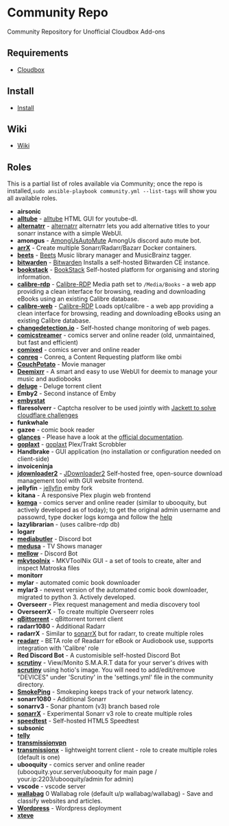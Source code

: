 # Community Repo

Community Repository for Unofficial Cloudbox Add-ons

## Requirements

- [Cloudbox](https://github.com/Cloudbox/Cloudbox/)

## Install

- [Install](https://github.com/Cloudbox/Community/wiki/Install)

## Wiki

- [Wiki](https://github.com/Cloudbox/Community/wiki)

## Roles

This is a partial list of roles available via Community; once the repo is installed,`sudo ansible-playbook community.yml --list-tags` will show you all available roles.

- **airsonic**
- **[alltube](../../wiki/alltube)** - [alltube](https://github.com/Rudloff/alltube) HTML GUI for youtube-dl.
- **[alternatrr](../../wiki/alternatrr)** - [alternatrr](https://github.com/TheUltimateC0der/alternatrr) alternatrr lets you add alternative titles to your sonarr instance with a simple WebUI.
- **amongus** - [AmongUsAutoMute](https://github.com/denverquane/amongusdiscord) AmongUs discord auto mute bot.
- **[arrX](../../wiki/arrX)** - Create multiple Sonarr/Radarr/Bazarr Docker containers.
- **[beets](../../wiki/beets)** - [Beets](http://beets.io/) Music library manager and MusicBrainz tagger.
- **[bitwarden](../../wiki/Bitwarden)** - [Bitwarden](https://bitwarden.com/) Installs a self-hosted Bitwarden CE instance.
- **[bookstack](../../wiki/Bookstack)** - [BookStack](https://www.bookstackapp.com/) Self-hosted platform for organising and storing information.
- **[calibre-rdp](../../wiki/Calibre-RDP-and-Calibre-WEB)** - [Calibre-RDP](https://github.com/cgspeck/docker-rdp-calibre) Media path set to `/Media/Books` - a web app providing a clean interface for browsing, reading and downloading eBooks using an existing Calibre database.
- **[calibre-web](../../wiki/Calibre-RDP-and-Calibre-WEB)** - [Calibre-RDP](https://github.com/janeczku/calibre-web) Loads opt/calibre - a web app providing a clean interface for browsing, reading and downloading eBooks using an existing Calibre database.
- **[changedetection.io](https://github.com/dgtlmoon/changedetection.io)** - Self-hosted change monitoring of web pages.
- **[comicstreamer](https://github.com/beville/ComicStreamer)** - comics server and online reader (old, unmaintained, but fast and efficient)
- **[comixed](https://github.com/mcpierce/comixed/tree/develop/docker)** - comics server and online reader
- **[conreq](https://github.com/Archmonger/Conreq)** - Conreq, a Content Requesting platform like ombi
- **[CouchPotato](https://couchpota.to)** - Movie manager
- **[Deemixrr](https://github.com/TheUltimateC0der/Deemixrr/wiki)** - A smart and easy to use WebUI for deemix to manage your music and audiobooks
- **[deluge](../../wiki/Deluge)** - Deluge torrent client
- **Emby2** - Second instance of Emby
- **[embystat](https://github.com/mregni/EmbyStat)**
- **flaresolverr** - Captcha resolver to be used jointly with [Jackett to solve cloudflare challenges](https://github.com/Jackett/Jackett/issues/9029)
- **funkwhale**
- **gazee** - comic book reader
- **[glances](http://nicolargo.github.io/glances/)** - Please have a look at the [official documentation](https://glances.readthedocs.io/en/latest/).
- **[goplaxt](../../wiki/Goplaxt)** - [goplaxt](https://github.com/XanderStrike/goplaxt) Plex/Trakt Scrobbler
- **Handbrake** - GUI application (no installation or configuration needed on client-side)
- **invoiceninja**
- **[jdownloader2](../../wiki/JDownloader2)** - [JDownloader2](https://github.com/jlesage/docker-jdownloader-2) Self-hosted free, open-source download management tool with GUI website frontend.
- **jellyfin** - [jellyfin](https://github.com/jellyfin/jellyfin) emby fork
- **kitana** - A responsive Plex plugin web frontend
- **[komga](https://komga.org/)** - comics server and online reader (similar to ubooquity, but actively developed as of today); to get the original admin username and passowrd, type docker logs komga and follow the [help](https://komga.org/installation/user-accounts.html#automatic-mode-default)
- **lazylibrarian** - (uses calibre-rdp db)
- **logarr**
- **[mediabutler](../../wiki/Mediabutler)** - Discord bot
- **[medusa](https://pymedusa.com)** - TV Shows manager
- **[mellow](../../wiki/Mellow-Discord-Bot)** - Discord Bot
- **[mkvtoolnix](https://github.com/jlesage/docker-mkvtoolnix)** - MKVToolNix GUI - a set of tools to create, alter and inspect Matroska files
- **monitorr**
- **mylar** - automated comic book downloader
- **mylar3** - newest version of the automated comic book downloader, migrated to python 3. Actively developed.
- **Overseerr** - Plex request management and media discovery tool
- **OverseerrX** - To create multiple Overseerr roles
- **[qBittorrent](../../wiki/qBittorrent)** - qBittorrent torrent client
- **radarr1080** - Additional Radarr
- **radarrX** - Similar to [sonarrX](../../wiki/SonarrX) but for radarr, to create multiple roles
- **[readarr](https://hotio.dev/containers/readarr/)** - BETA role of Readarr for eBook or Audiobook use, supports integration with 'Calibre' role
- **Red Discord Bot** - A customisible self-hosted Discord Bot
- **[scrutiny](https://hotio.dev/containers/scrutiny/)** - View/Monito S.M.A.R.T data for your server's drives with **[scrutiny](https://github.com/analogj/scrutiny)** using hotio's image. You will need to add/edit/remove "DEVICES" under 'Scrutiny' in the 'settings.yml' file in the community directory.
- **[SmokePing](https://hub.docker.com/r/linuxserver/smokeping)** - Smokeping keeps track of your network latency.
- **sonarr1080** - Additional Sonarr
- **sonarrv3** - Sonar phantom (v3) branch based role
- **[sonarrX](../../wiki/SonarrX)** - Experimental Sonarr v3 role to create multiple roles
- **[speedtest](https://github.com/adolfintel/speedtest)** - Self-hosted HTML5 Speedtest
- **subsonic**
- **[telly](../../wiki/Telly)**
- **[transmissionvpn](https://github.com/haugene/docker-transmission-openvpn)**
- **[transmissionx](../../wiki/transmissionx)** - lightweight torrent client - role to create multiple roles (default is one)
- **ubooquity** - comics server and online reader (ubooquity.your.server/ubooquity for main page / your.ip:2203/ubooquity/admin for admin)
- **vscode** - vscode server
- **[wallabag](https://wallabag.org/en)** 0 Wallabag role (default u/p wallabag/wallabag) - Save and classify websites and articles.
- **[Wordpress](../../wiki/Wordpress)** - Wordpress deployment
- **[xteve](https://xteve.de/)**
